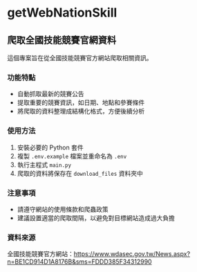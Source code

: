 # getWebNationSkill

## 爬取全國技能競賽官網資料

這個專案旨在從全國技能競賽官方網站爬取相關資訊。

### 功能特點

- 自動抓取最新的競賽公告
- 提取重要的競賽資訊，如日期、地點和參賽條件
- 將爬取的資料整理成結構化格式，方便後續分析

### 使用方法

1. 安裝必要的 Python 套件
2. 複製 `.env.example` 檔案並重命名為 `.env`
3. 執行主程式 `main.py`
4. 爬取的資料將保存在 `download_files` 資料夾中

### 注意事項

- 請遵守網站的使用條款和爬蟲政策
- 建議設置適當的爬取間隔，以避免對目標網站造成過大負擔

### 資料來源

全國技能競賽官方網站：https://www.wdasec.gov.tw/News.aspx?n=BE1CD914D1A8176B&sms=FDDD385F34312990
